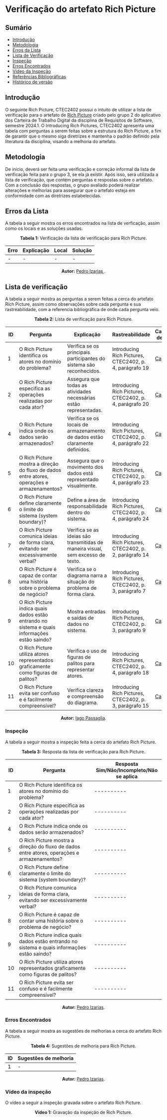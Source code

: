 # Verificação do artefato Rich Picture


## Sumário
* [Introdução](#Introdução)
* [Metodologia](#Metodologia)
* [Erros da Lista](#Erros-da-Lista)
* [Lista de Verificação](#Lista-de-Verificação)
* [Inspeção](#Inspeção)
* [Erros Encontrados](#Erros-Encontrados)
* [Vídeo da Inspeção](#Vídeo-da-Inspeção)
* [Referências Bibliográficas](#Referências-Bibliográficas)
* [Histórico de versão](#Histórico-de-versão)


## Introdução

O seguinte Rich Picture, CTEC2402 possui o intuito de utilizar a lista de verificação para o artefato de [Rich Picture]() criado pelo grupo 2 do aplicativo dos Carteira de Trabalho Digital da disciplina de Requisitos de Software, semestre 2024.1. O Introducing Rich Pictures, CTEC2402 apresenta uma tabela com perguntas a serem feitas sobre a estrutura do Rich Picture, a fim de garantir que o mesmo siga diretrizes e mantenha o padrão definido pela literatura da disciplina, visando a melhoria do artefato.


## Metodologia

De início, deverá ser feita uma verificação e correção informal da lista de verificação feita para o grupo 3, se ela já existir. Após isso, será utilizada a lista de verificação, que contém perguntas e respostas sobre o artefato. Com a conclusão das respostas, o grupo avaliado poderá realizar alterações e melhorias para assegurar que o artefato esteja em conformidade com as diretrizes estabelecidas.

## Erros da Lista

A tabela a seguir mostra os erros encontrados na lista de verficação, assim como os locais e as soluções usadas.

<center>

<b>Tabela 1:</b> Verificação da lista de verificação para Rich Picture.

| Erro    | Explicação | Local | Solução |
| ------- | ---------- | ----- | ------- |
| - | - | - | - |

<b>Autor:</b> <a href="https://github.com/Izarias"> Pedro Izarias </a>.

</center>

## Lista de verificação

A tabela a seguir mostra as perguntas a serem feitas a cerca do artefato Rich Picture, assim como observações sobre cada pergunta e sua rastreabilidade, com a referencia bibliográfica de onde cada pergunta veio.

<center>

<b>Tabela 2:</b> Lista de verificação para Rich Picture.

| ID  | Pergunta | Explicação | Rastreabilidade | Captura de tela |
| --- | -------- | ---------- | --------------- | --------------- |
| 1   | O Rich Picture identifica os atores no domínio do problema? | Verifica se os principais participantes do sistema são reconhecidos. | Introducing Rich Pictures, CTEC2402, p. 4, parágrafo 19 | [Captura](https://prnt.sc/whLZtTOQEkoE) |
| 2   | O Rich Picture especifica as operações realizadas por cada ator? | Assegura que todas as atividades necessárias estão representadas. | Introducing Rich Pictures, CTEC2402, p. 4, parágrafo 20 | [Captura](https://prnt.sc/whLZtTOQEkoE) |
| 4   | O Rich Picture indica onde os dados serão armazenados? | Verifica se os locais de armazenamento de dados estão claramente definidos. | Introducing Rich Pictures, CTEC2402, p. 4, parágrafo 22 | [Captura](https://prnt.sc/whLZtTOQEkoE) |
| 5   | O Rich Picture mostra a direção do fluxo de dados entre atores, operações e armazenamentos? | Assegura que o movimento dos dados está representado visualmente. | Introducing Rich Pictures, CTEC2402, p. 4, parágrafo 23 | [Captura](https://prnt.sc/whLZtTOQEkoE) |
| 6   | O Rich Picture define claramente o limite do sistema (system boundary)? | Define a área de responsabilidade dentro do sistema. | Introducing Rich Pictures, CTEC2402, p. 4, parágrafo 24 | [Captura](https://prnt.sc/whLZtTOQEkoE) |
| 7   | O Rich Picture comunica ideias de forma clara, evitando ser excessivamente verbal? | Verifica se as ideias são transmitidas de maneira visual, sem excesso de texto. | Introducing Rich Pictures, CTEC2402, p. 2, parágrafo 14 | [Captura](https://prnt.sc/Hl6l9e7oV4eY) |
| 8  | O Rich Picture é capaz de contar uma história sobre o problema de negócio? | Verifica se o diagrama narra a situação do problema de forma clara. | Introducing Rich Pictures, CTEC2402, p. 3, parágrafo 7 | [Captura](https://prnt.sc/Op90OmHqIvUR) |
| 9  | O Rich Picture indica quais dados estão entrando no sistema e quais informações estão saindo? | Mostra entradas e saídas de dados no sistema. | Introducing Rich Pictures, CTEC2402, p. 3, parágrafo 9 | [Captura](https://prnt.sc/MLBfhhE_Nqu6) |
| 10  | O Rich Picture utiliza atores representados graficamente como figuras de palitos? | Verifica o uso de figuras de palitos para representar atores. | Introducing Rich Pictures, CTEC2402, p. 4, parágrafo 18 | [Captura](https://prnt.sc/NkKJqG_AFXei) |
| 11  | O Rich Picture evita ser confuso e é facilmente compreensível? | Verifica clareza e compreensão do diagrama. | Introducing Rich Pictures, CTEC2402, p. 3, parágrafo 15 | [Captura](https://prnt.sc/5PAlUlDg_mPS) |


<b>Autor:</b> <a href="https://github.com/Paxxaglia">Iago Passaglia</a>.

</center>


### Inspeção

A tabela a seguir mostra a inspeção feita a cerca do artefato Rich Picture.

<center>

<b>Tabela 3:</b> Resposta da lista de verificação para Rich Picture.

| ID  | Pergunta | Resposta <br> Sim/Não/Incompleto/Não se aplica |
| --- | -------- | --------------------------------------------- |
| 1   | O Rich Picture identifica os atores no domínio do problema? | ---------- |
| 2   | O Rich Picture especifica as operações realizadas por cada ator? | ---------- |
| 4   | O Rich Picture indica onde os dados serão armazenados? | ---------- |
| 5   | O Rich Picture mostra a direção do fluxo de dados entre atores, operações e armazenamentos? | ---------- |
| 6   | O Rich Picture define claramente o limite do sistema (system boundary)? | ---------- |
| 7   | O Rich Picture comunica ideias de forma clara, evitando ser excessivamente verbal? | ---------- |
| 8   | O Rich Picture é capaz de contar uma história sobre o problema de negócio? | ---------- |
| 9   | O Rich Picture indica quais dados estão entrando no sistema e quais informações estão saindo? | ---------- |
| 10  | O Rich Picture utiliza atores representados graficamente como figuras de palitos? | ---------- |
| 11  | O Rich Picture evita ser confuso e é facilmente compreensível? | ---------- |

<b>Autor:</b> <a href="https://github.com/Izarias">Pedro Izarias</a>.

</center>


### Erros Encontrados

A tabela a seguir mostra as sugestões de melhorias a cerca do artefato Rich Picture.

<center>

<b>Tabela 4:</b> Sugestões de melhoria para Rich Picture.

| ID |  Sugestões de melhoria | 
| -- | ---------------------- |
| 1  | -     |

<b>Autor:</b> <a href="https://github.com/Izarias">Pedro Izarias</a>.

</center>


### Vídeo da inspeção

O vídeo a seguir a inspeção gravada sobre o artefato Rich Picture.

<center>

<b>Vídeo 1:</b> Gravação da inspeção de Rich Picture.

<iframe width="400" height="800" src="" title="Inspeção de NOME" frameborder="0" allow="accelerometer; autoplay; clipboard-write; encrypted-media; gyroscope; picture-in-picture; web-share" referrerpolicy="strict-origin-when-cross-origin" allowfullscreen></iframe>

É possível acessar o vídeo por meio deste [link]().

<b>Autor:</b> <a href="https://github.com/Izarias">Pedro Izarias</a>.

</center>


## Referências Bibliográficas

1. Arquivo "Introducing Rich Pictures, CTEC2402", Autor desconhecido. Disponível em: https://aprender3.unb.br/pluginfile.php/2844957/mod_resource/content/2/1_5145791542719414573.pdf


## Histórico de versão

| Versão | Alteração                                      | Responsável     | Revisor         | Data       |
| ------ | ---------------------------------------------- | --------------- | --------------- | ---------- |
| 1.0    | Criação do artefato  e da lista de verificação | Iago Passaglia  |Bruno Araújo  | 30/06/2024 |
| 1.0    | Adição dos prints de rastreabilidade  | Iago Passaglia  | Bruno Araújo  | 30/06/2024 |
